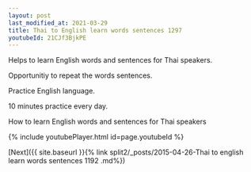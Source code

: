 ```yaml
---
layout: post
last_modified_at: 2021-03-29
title: Thai to English learn words sentences 1297 
youtubeId: 21CJf3BjkPE
---
```

 
 
Helps to learn English words and sentences for Thai speakers.

Opportunitiy to repeat the words sentences. 

Practice English language. 
 
10 minutes practice every day. 
 
How to learn English words and sentences for Thai speakers 
 
{% include youtubePlayer.html id=page.youtubeId %}
 
 
[Next]({{ site.baseurl }}{% link  split2/_posts/2015-04-26-Thai to english learn words sentences 1192 .md%})
 
